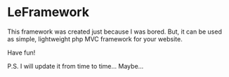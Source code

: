 # LeFramework
This framework was created just because I was bored. But, it can be used as simple, lightweight php MVC framework for your website.

Have fun!

P.S. I will update it from time to time... Maybe...
